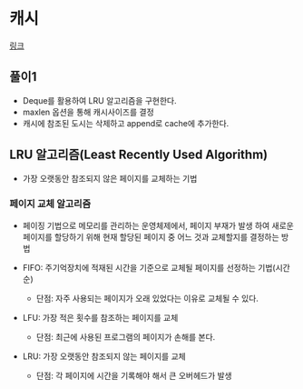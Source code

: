 # 캐시
[링크](https://school.programmers.co.kr/learn/courses/30/lessons/17680)

## 풀이1
- Deque를 활용하여 LRU 알고리즘을 구현한다.
- maxlen 옵션을 통해 캐시사이즈를 결정
- 캐시에 참조된 도시는 삭제하고 append로 cache에 추가한다.

## LRU 알고리즘(Least Recently Used Algorithm)
- 가장 오랫동안 참조되지 않은 페이지를 교체하는 기법

### 페이지 교체 알고리즘
- 페이징 기법으로 메모리를 관리하는 운영체제에서, 페이지 부재가 발생 하여 새로운 페이지를 할당하기 위해 현재 할당된 페이지 중 어느 것과 교체할지를 결정하는 방법

- FIFO: 주기억장치에 적재된 시간을 기준으로 교체될 페이지를 선정하는 기법(시간순)
  - 단점: 자주 사용되는 페이지가 오래 있었다는 이유로 교체될 수 있다.
- LFU: 가장 적은 횟수를 참조하는 페이지를 교체
  - 단점: 최근에 사용된 프로그램의 페이지가 손해를 본다.
- LRU: 가장 오랫동안 참조되지 않는 페이지를 교체
  - 단점: 각 페이지에 시간을 기록해야 해서 큰 오버헤드가 발생
